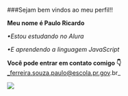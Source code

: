 ###Sejam bem vindos ao meu perfil!!

**Meu nome é Paulo Ricardo**

_•Estou estudando no Alura_

_•E aprendendo a linguagem JavaScript_

**Você pode entrar em contato 
comigo 👇**
_ferreira.souza.paulo@escola.pr.gov.br_

![](https://encrypted-tbn0.gstatic.com/images?q=tbn:ANd9GcRD5ftrHkCCM60v-Ho39Go2RLgGWXH4Y29hWw&usqp=CAU)
